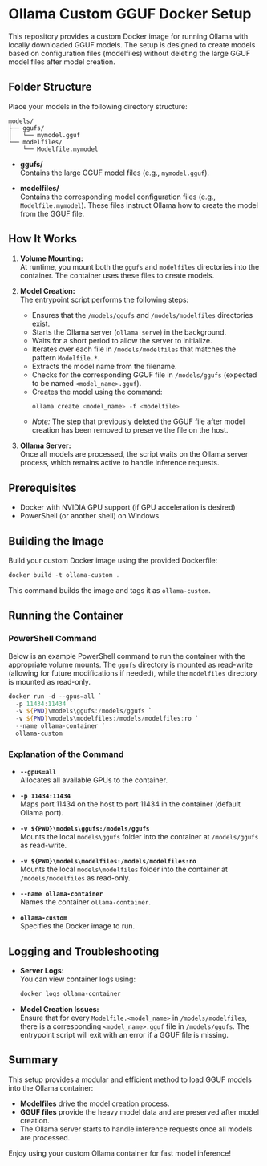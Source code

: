 # Ollama Custom GGUF Docker Setup

This repository provides a custom Docker image for running Ollama with locally downloaded GGUF models. The setup is designed to create models based on configuration files (modelfiles) without deleting the large GGUF model files after model creation.

## Folder Structure

Place your models in the following directory structure:

```
models/
├── ggufs/
│   └── mymodel.gguf
└── modelfiles/
    └── Modelfile.mymodel
```

- **ggufs/**  
  Contains the large GGUF model files (e.g., `mymodel.gguf`).

- **modelfiles/**  
  Contains the corresponding model configuration files (e.g., `Modelfile.mymodel`). These files instruct Ollama how to create the model from the GGUF file.

## How It Works

1. **Volume Mounting:**  
   At runtime, you mount both the `ggufs` and `modelfiles` directories into the container. The container uses these files to create models.

2. **Model Creation:**  
   The entrypoint script performs the following steps:
   - Ensures that the `/models/ggufs` and `/models/modelfiles` directories exist.
   - Starts the Ollama server (`ollama serve`) in the background.
   - Waits for a short period to allow the server to initialize.
   - Iterates over each file in `/models/modelfiles` that matches the pattern `Modelfile.*`.
   - Extracts the model name from the filename.
   - Checks for the corresponding GGUF file in `/models/ggufs` (expected to be named `<model_name>.gguf`).
   - Creates the model using the command:
     ```bash
     ollama create <model_name> -f <modelfile>
     ```
   - *Note:* The step that previously deleted the GGUF file after model creation has been removed to preserve the file on the host.

3. **Ollama Server:**  
   Once all models are processed, the script waits on the Ollama server process, which remains active to handle inference requests.

## Prerequisites

- Docker with NVIDIA GPU support (if GPU acceleration is desired)
- PowerShell (or another shell) on Windows

## Building the Image

Build your custom Docker image using the provided Dockerfile:

```powershell
docker build -t ollama-custom .
```

This command builds the image and tags it as `ollama-custom`.

## Running the Container

### PowerShell Command

Below is an example PowerShell command to run the container with the appropriate volume mounts. The `ggufs` directory is mounted as read-write (allowing for future modifications if needed), while the `modelfiles` directory is mounted as read-only.

```powershell
docker run -d --gpus=all `
  -p 11434:11434 `
  -v ${PWD}\models\ggufs:/models/ggufs `
  -v ${PWD}\models\modelfiles:/models/modelfiles:ro `
  --name ollama-container `
  ollama-custom
```

### Explanation of the Command

- **`--gpus=all`**  
  Allocates all available GPUs to the container.

- **`-p 11434:11434`**  
  Maps port 11434 on the host to port 11434 in the container (default Ollama port).

- **`-v ${PWD}\models\ggufs:/models/ggufs`**  
  Mounts the local `models\ggufs` folder into the container at `/models/ggufs` as read-write.

- **`-v ${PWD}\models\modelfiles:/models/modelfiles:ro`**  
  Mounts the local `models\modelfiles` folder into the container at `/models/modelfiles` as read-only.

- **`--name ollama-container`**  
  Names the container `ollama-container`.

- **`ollama-custom`**  
  Specifies the Docker image to run.

## Logging and Troubleshooting

- **Server Logs:**  
  You can view container logs using:
  ```powershell
  docker logs ollama-container
  ```

- **Model Creation Issues:**  
  Ensure that for every `Modelfile.<model_name>` in `/models/modelfiles`, there is a corresponding `<model_name>.gguf` file in `/models/ggufs`. The entrypoint script will exit with an error if a GGUF file is missing.

## Summary

This setup provides a modular and efficient method to load GGUF models into the Ollama container:
- **Modelfiles** drive the model creation process.
- **GGUF files** provide the heavy model data and are preserved after model creation.
- The Ollama server starts to handle inference requests once all models are processed.

Enjoy using your custom Ollama container for fast model inference!
